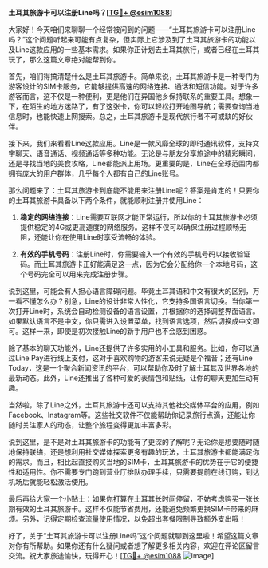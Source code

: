 **土耳其旅游卡可以注册Line吗？[[TG💪+ @esim1088](https://t.me/s/esim1088)]**

大家好！今天咱们来聊聊一个经常被问到的问题——“土耳其旅游卡可以注册Line吗？”这个问题听起来可能有点复杂，但实际上它涉及到了土耳其旅游卡的功能以及Line这款应用的一些基本需求。如果你正计划去土耳其旅行，或者已经在土耳其玩了，那么这篇文章绝对能帮到你。

首先，咱们得搞清楚什么是土耳其旅游卡。简单来说，土耳其旅游卡是一种专门为游客设计的SIM卡服务，它能够提供高速的网络连接、通话和短信功能。对于许多游客而言，这不仅是一种便利，更是他们在异国他乡保持联系的重要工具。想象一下，在陌生的地方迷路了，有了这张卡，你可以轻松打开地图导航；需要查询当地信息时，也能快速上网搜索。总之，土耳其旅游卡是现代旅行者不可或缺的好伙伴。

接下来，我们来看看Line这款应用。Line是一款风靡全球的即时通讯软件，支持文字聊天、语音通话、视频通话等多种功能。无论是与朋友分享旅途中的精彩瞬间，还是寻找当地的美食攻略，Line都能派上用场。更重要的是，Line在全球范围内都拥有庞大的用户群体，几乎每个人都有自己的Line账号。

那么问题来了：土耳其旅游卡到底能不能用来注册Line呢？答案是肯定的！只要你的土耳其旅游卡具备以下两个条件，就能顺利注册并使用Line：

1. **稳定的网络连接**：Line需要互联网才能正常运行，所以你的土耳其旅游卡必须提供稳定的4G或更高速度的网络服务。这样不仅可以确保注册过程顺畅无阻，还能让你在使用Line时享受流畅的体验。
   
2. **有效的手机号码**：注册Line时，你需要输入一个有效的手机号码以接收验证码。而土耳其旅游卡正好能满足这一点，因为它会分配给你一个本地号码，这个号码完全可以用来完成注册步骤。

说到这里，可能会有人担心语言障碍问题。毕竟土耳其语和中文有很大的区别，万一看不懂怎么办？别急，Line的设计非常人性化，它支持多国语言切换。当你第一次打开Line时，系统会自动检测设备的语言设置，并根据你的选择调整界面语言。如果默认语言不是中文，你只需进入设置菜单，找到语言选项，然后切换成中文即可。这样一来，即使是初次接触Line的新手用户也不会感到困惑。

除了基本的聊天功能外，Line还提供了许多实用的小工具和服务。比如，你可以通过Line Pay进行线上支付，这对于喜欢购物的游客来说无疑是个福音；还有Line Today，这是一个聚合新闻资讯的平台，可以帮助你及时了解土耳其及世界各地的最新动态。此外，Line还推出了各种可爱的表情包和贴纸，让你的聊天更加生动有趣。

当然啦，除了Line之外，土耳其旅游卡还可以支持其他社交媒体平台的应用，例如Facebook、Instagram等。这些社交软件不仅能帮助你记录旅行点滴，还能让你随时关注家人的动态，让整个旅程变得更加丰富多彩。

说到这里，是不是对土耳其旅游卡的功能有了更深的了解呢？无论你是想要随时随地保持联络，还是想利用社交媒体探索更多有趣的玩法，土耳其旅游卡都能满足你的需求。而且，相比起直接购买当地的SIM卡，土耳其旅游卡的优势在于它的便捷性和适用性。你不需要专门跑到营业厅排队办理手续，只需要提前在线订购，到达机场后就能轻松激活使用。

最后再给大家一个小贴士：如果你打算在土耳其长时间停留，不妨考虑购买一张长期有效的土耳其旅游卡。这样不仅能节省费用，还能避免频繁更换SIM卡带来的麻烦。另外，记得定期检查流量使用情况，以免超出套餐限制导致额外支出哦！

好了，关于“土耳其旅游卡可以注册Line吗”这个问题就聊到这里啦！希望这篇文章对你有所帮助。如果你还有什么疑问或者想了解更多相关内容，欢迎在评论区留言交流。祝大家旅途愉快，玩得开心！[[TG💪+ @esim1088](https://t.me/s/esim1088) ![Image](https://i.postimg.cc/4NQfJmqS/Snipaste-2025-05-13-00-14-12.png)]